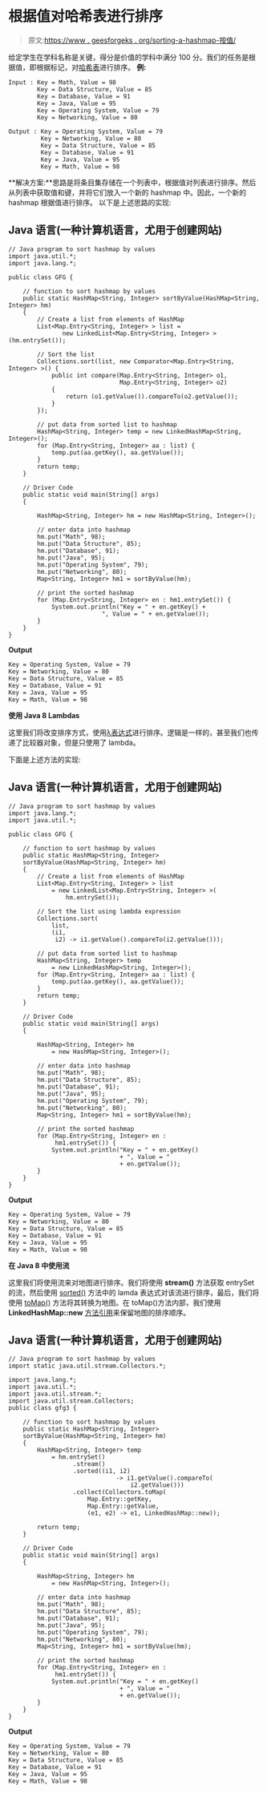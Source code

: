 # 根据值对哈希表进行排序

> 原文:[https://www . geesforgeks . org/sorting-a-hashmap-按值/](https://www.geeksforgeeks.org/sorting-a-hashmap-according-to-values/)

给定学生在学科名称是关键，得分是价值的学科中满分 100 分。我们的任务是根据值，即根据标记，对[哈希表](https://www.geeksforgeeks.org/java-util-hashmap-in-java/)进行排序。
**例:**

```
Input : Key = Math, Value = 98
        Key = Data Structure, Value = 85
        Key = Database, Value = 91
        Key = Java, Value = 95
        Key = Operating System, Value = 79
        Key = Networking, Value = 80

Output : Key = Operating System, Value = 79
         Key = Networking, Value = 80
         Key = Data Structure, Value = 85
         Key = Database, Value = 91
         Key = Java, Value = 95
         Key = Math, Value = 98
```

**解决方案:**思路是将条目集存储在一个列表中，根据值对列表进行排序。然后从列表中获取值和键，并将它们放入一个新的 hashmap 中。因此，一个新的 hashmap 根据值进行排序。
以下是上述思路的实现:

## Java 语言(一种计算机语言，尤用于创建网站)

```
// Java program to sort hashmap by values
import java.util.*;
import java.lang.*;

public class GFG {

    // function to sort hashmap by values
    public static HashMap<String, Integer> sortByValue(HashMap<String, Integer> hm)
    {
        // Create a list from elements of HashMap
        List<Map.Entry<String, Integer> > list =
               new LinkedList<Map.Entry<String, Integer> >(hm.entrySet());

        // Sort the list
        Collections.sort(list, new Comparator<Map.Entry<String, Integer> >() {
            public int compare(Map.Entry<String, Integer> o1,
                               Map.Entry<String, Integer> o2)
            {
                return (o1.getValue()).compareTo(o2.getValue());
            }
        });

        // put data from sorted list to hashmap
        HashMap<String, Integer> temp = new LinkedHashMap<String, Integer>();
        for (Map.Entry<String, Integer> aa : list) {
            temp.put(aa.getKey(), aa.getValue());
        }
        return temp;
    }

    // Driver Code
    public static void main(String[] args)
    {

        HashMap<String, Integer> hm = new HashMap<String, Integer>();

        // enter data into hashmap
        hm.put("Math", 98);
        hm.put("Data Structure", 85);
        hm.put("Database", 91);
        hm.put("Java", 95);
        hm.put("Operating System", 79);
        hm.put("Networking", 80);
        Map<String, Integer> hm1 = sortByValue(hm);

        // print the sorted hashmap
        for (Map.Entry<String, Integer> en : hm1.entrySet()) {
            System.out.println("Key = " + en.getKey() +
                          ", Value = " + en.getValue());
        }
    }
}
```

**Output**

```
Key = Operating System, Value = 79
Key = Networking, Value = 80
Key = Data Structure, Value = 85
Key = Database, Value = 91
Key = Java, Value = 95
Key = Math, Value = 98

```

**使用 Java 8 Lambdas**

这里我们将改变排序方式，使用[λ表达式](https://www.geeksforgeeks.org/lambda-expressions-java-8/)进行排序。逻辑是一样的，甚至我们也传递了比较器对象，但是只使用了 lambda。

下面是上述方法的实现:

## Java 语言(一种计算机语言，尤用于创建网站)

```
// Java program to sort hashmap by values
import java.lang.*;
import java.util.*;

public class GFG {

    // function to sort hashmap by values
    public static HashMap<String, Integer>
    sortByValue(HashMap<String, Integer> hm)
    {
        // Create a list from elements of HashMap
        List<Map.Entry<String, Integer> > list
            = new LinkedList<Map.Entry<String, Integer> >(
                hm.entrySet());

        // Sort the list using lambda expression
        Collections.sort(
            list,
            (i1,
             i2) -> i1.getValue().compareTo(i2.getValue()));

        // put data from sorted list to hashmap
        HashMap<String, Integer> temp
            = new LinkedHashMap<String, Integer>();
        for (Map.Entry<String, Integer> aa : list) {
            temp.put(aa.getKey(), aa.getValue());
        }
        return temp;
    }

    // Driver Code
    public static void main(String[] args)
    {

        HashMap<String, Integer> hm
            = new HashMap<String, Integer>();

        // enter data into hashmap
        hm.put("Math", 98);
        hm.put("Data Structure", 85);
        hm.put("Database", 91);
        hm.put("Java", 95);
        hm.put("Operating System", 79);
        hm.put("Networking", 80);
        Map<String, Integer> hm1 = sortByValue(hm);

        // print the sorted hashmap
        for (Map.Entry<String, Integer> en :
             hm1.entrySet()) {
            System.out.println("Key = " + en.getKey()
                               + ", Value = "
                               + en.getValue());
        }
    }
}
```

**Output**

```
Key = Operating System, Value = 79
Key = Networking, Value = 80
Key = Data Structure, Value = 85
Key = Database, Value = 91
Key = Java, Value = 95
Key = Math, Value = 98

```

**在 Java 8 中使用流**

这里我们将使用流来对地图进行排序。我们将使用 **stream()** 方法获取 entrySet 的流，然后使用 [sorted()](https://www.geeksforgeeks.org/stream-sorted-in-java/) 方法中的 lamda 表达式对该流进行排序，最后，我们将使用 [toMap()](https://www.geeksforgeeks.org/collectors-tomap-method-in-java-with-examples/) 方法将其转换为地图。在 toMap()方法内部，我们使用 **LinkedHashMap::new** [方法引用](https://www.geeksforgeeks.org/method-references-in-java-with-examples/)来保留地图的排序顺序。

## Java 语言(一种计算机语言，尤用于创建网站)

```
// Java program to sort hashmap by values
import static java.util.stream.Collectors.*;

import java.lang.*;
import java.util.*;
import java.util.stream.*;
import java.util.stream.Collectors;
public class gfg3 {

    // function to sort hashmap by values
    public static HashMap<String, Integer>
    sortByValue(HashMap<String, Integer> hm)
    {
        HashMap<String, Integer> temp
            = hm.entrySet()
                  .stream()
                  .sorted((i1, i2)
                              -> i1.getValue().compareTo(
                                  i2.getValue()))
                  .collect(Collectors.toMap(
                      Map.Entry::getKey,
                      Map.Entry::getValue,
                      (e1, e2) -> e1, LinkedHashMap::new));

        return temp;
    }

    // Driver Code
    public static void main(String[] args)
    {

        HashMap<String, Integer> hm
            = new HashMap<String, Integer>();

        // enter data into hashmap
        hm.put("Math", 98);
        hm.put("Data Structure", 85);
        hm.put("Database", 91);
        hm.put("Java", 95);
        hm.put("Operating System", 79);
        hm.put("Networking", 80);
        Map<String, Integer> hm1 = sortByValue(hm);

        // print the sorted hashmap
        for (Map.Entry<String, Integer> en :
             hm1.entrySet()) {
            System.out.println("Key = " + en.getKey()
                               + ", Value = "
                               + en.getValue());
        }
    }
}
```

**Output**

```
Key = Operating System, Value = 79
Key = Networking, Value = 80
Key = Data Structure, Value = 85
Key = Database, Value = 91
Key = Java, Value = 95
Key = Math, Value = 98

```